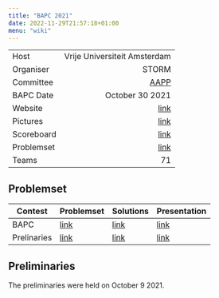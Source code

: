 ```yaml
---
title: "BAPC 2021"
date: 2022-11-29T21:57:18+01:00
menu: "wiki"
---
```


|            |                              |
|------------|-----------------------------:|
| Host       | Vrije Universiteit Amsterdam |
| Organiser  |                        STORM |
| Committee  |                [AAPP][email] |
| BAPC Date  |              October 30 2021 |
| Website    |              [link][website] |
| Pictures   |               [link][photos] |
| Scoreboard |           [link][scoreboard] |
| Problemset |           [link][problemset] |
| Teams      |                           71 |

## Problemset
| Contest     | Problemset                                            | Solutions                                              | Presentation                                                                      |
|-------------|-------------------------------------------------------|--------------------------------------------------------|-----------------------------------------------------------------------------------|
| BAPC        | [link](https://2021.bapc.eu/bapc2021-problems.pdf)    | [link](https://2021.bapc.eu/bapc2021-solutions.pdf)    | [link](https://commissies.ch.tudelft.nl/chipcie/archive/2021/bapc/solutions.pdf)  |
| Prelinaries | [link](https://2021.bapc.eu/prelims2021-problems.pdf) | [link](https://2021.bapc.eu/prelims2021-solutions.pdf) | [link](https://commissies.ch.tudelft.nl/chipcie/archive/2021/dapc/solutions.pdf)  |

## Preliminaries
The preliminaries were held on October 9 2021.

[website]: https://2021.bapc.eu/
[email]: mailto:contact@2021.bapc.eu
[photos]: https://2021.bapc.eu/photos/
[scoreboard]: https://2021.bapc.eu/BAPC21.html
[problemset]: https://2021.bapc.eu/bapc2021-problems.pdf

